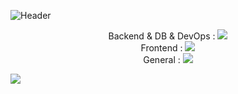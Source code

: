 ![Header](https://capsule-render.vercel.app/api?type=waving&height=200&text=HI!&nbsp;I'm&nbsp;YANA!&fontAlign=center&color=gradient)
<!-- 스킬 START -->
<p align="center">
  <span>Backend & DB & DevOps : </span><img src="https://skillicons.dev/icons?i=java,spring,gradle,mysql,mongodb,nodejs,aws,nginx,docker" /><br/>
  <span>Frontend : </span><img src="https://skillicons.dev/icons?i=html,css,js,react,redux" /><br/>
  <span>General : </span><img src="https://skillicons.dev/icons?i=git,github,idea,eclipse,vscode,figma,postman" />
</p>
<!-- 스킬 START -->
<!--
**Yana94Ko/Yana94Ko** is a ✨ _special_ ✨ repository because its `README.md` (this file) appears on your GitHub profile.

Here are some ideas to get you started:

- 🔭 I’m currently working on ...
- 🌱 I’m currently learning ...
- 👯 I’m looking to collaborate on ...
- 🤔 I’m looking for help with ...
- 💬 Ask me about ...
- 📫 How to reach me: ...
- 😄 Pronouns: ...
- ⚡ Fun fact: ...
-->

[![Top Langs](https://github-readme-stats.vercel.app/api/top-langs/?Yana94Ko=anuraghazra&layout=compact)](https://github.com/anuraghazra/github-readme-stats)

<!--깃허브 상태 START-->
<picture>
<source
  srcset="https://github-readme-stats.vercel.app/api?username=Yana94Ko&show_icons=true&theme=dark"
  media="(prefers-color-scheme: dark)"
/>
<source
  srcset="https://github-readme-stats.vercel.app/api?username=Yana94Ko&show_icons=true"
  media="(prefers-color-scheme: light), (prefers-color-scheme: no-preference)"
/>
<img src="https://github-readme-stats.vercel.app/api?username=Yana94Ko&show_icons=true" />
</picture>
<!--깃허브 상태 END-->


<!--깃허브 language START
[![Yana94Ko's wakatime stats](https://github-readme-stats.vercel.app/api/wakatime?username=Yana94Ko)](https://github.com/anuraghazra/github-readme-stats)
깃허브 language END-->

